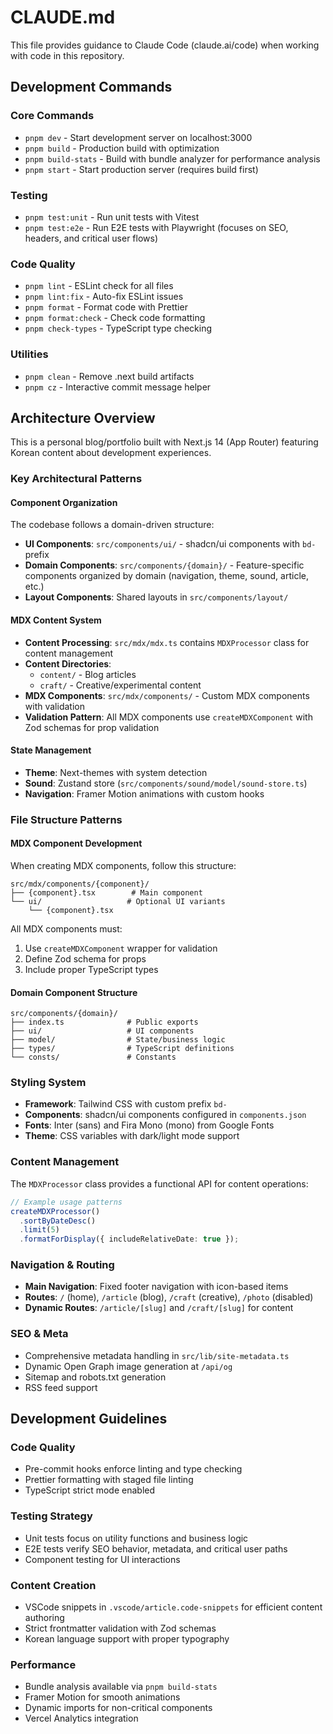 # CLAUDE.md

This file provides guidance to Claude Code (claude.ai/code) when working with code in this repository.

## Development Commands

### Core Commands

- `pnpm dev` - Start development server on localhost:3000
- `pnpm build` - Production build with optimization
- `pnpm build-stats` - Build with bundle analyzer for performance analysis
- `pnpm start` - Start production server (requires build first)

### Testing

- `pnpm test:unit` - Run unit tests with Vitest
- `pnpm test:e2e` - Run E2E tests with Playwright (focuses on SEO, headers, and critical user flows)

### Code Quality

- `pnpm lint` - ESLint check for all files
- `pnpm lint:fix` - Auto-fix ESLint issues
- `pnpm format` - Format code with Prettier
- `pnpm format:check` - Check code formatting
- `pnpm check-types` - TypeScript type checking

### Utilities

- `pnpm clean` - Remove .next build artifacts
- `pnpm cz` - Interactive commit message helper

## Architecture Overview

This is a personal blog/portfolio built with Next.js 14 (App Router) featuring Korean content about development experiences.

### Key Architectural Patterns

#### Component Organization

The codebase follows a domain-driven structure:

- **UI Components**: `src/components/ui/` - shadcn/ui components with `bd-` prefix
- **Domain Components**: `src/components/{domain}/` - Feature-specific components organized by domain (navigation, theme, sound, article, etc.)
- **Layout Components**: Shared layouts in `src/components/layout/`

#### MDX Content System

- **Content Processing**: `src/mdx/mdx.ts` contains `MDXProcessor` class for content management
- **Content Directories**:
  - `content/` - Blog articles
  - `craft/` - Creative/experimental content
- **MDX Components**: `src/mdx/components/` - Custom MDX components with validation
- **Validation Pattern**: All MDX components use `createMDXComponent` with Zod schemas for prop validation

#### State Management

- **Theme**: Next-themes with system detection
- **Sound**: Zustand store (`src/components/sound/model/sound-store.ts`)
- **Navigation**: Framer Motion animations with custom hooks

### File Structure Patterns

#### MDX Component Development

When creating MDX components, follow this structure:

```
src/mdx/components/{component}/
├── {component}.tsx        # Main component
└── ui/                   # Optional UI variants
    └── {component}.tsx
```

All MDX components must:

1. Use `createMDXComponent` wrapper for validation
2. Define Zod schema for props
3. Include proper TypeScript types

#### Domain Component Structure

```
src/components/{domain}/
├── index.ts              # Public exports
├── ui/                   # UI components
├── model/                # State/business logic
├── types/                # TypeScript definitions
└── consts/               # Constants
```

### Styling System

- **Framework**: Tailwind CSS with custom prefix `bd-`
- **Components**: shadcn/ui components configured in `components.json`
- **Fonts**: Inter (sans) and Fira Mono (mono) from Google Fonts
- **Theme**: CSS variables with dark/light mode support

### Content Management

The `MDXProcessor` class provides a functional API for content operations:

```typescript
// Example usage patterns
createMDXProcessor()
  .sortByDateDesc()
  .limit(5)
  .formatForDisplay({ includeRelativeDate: true });
```

### Navigation & Routing

- **Main Navigation**: Fixed footer navigation with icon-based items
- **Routes**: `/` (home), `/article` (blog), `/craft` (creative), `/photo` (disabled)
- **Dynamic Routes**: `/article/[slug]` and `/craft/[slug]` for content

### SEO & Meta

- Comprehensive metadata handling in `src/lib/site-metadata.ts`
- Dynamic Open Graph image generation at `/api/og`
- Sitemap and robots.txt generation
- RSS feed support

## Development Guidelines

### Code Quality

- Pre-commit hooks enforce linting and type checking
- Prettier formatting with staged file linting
- TypeScript strict mode enabled

### Testing Strategy

- Unit tests focus on utility functions and business logic
- E2E tests verify SEO behavior, metadata, and critical user paths
- Component testing for UI interactions

### Content Creation

- VSCode snippets in `.vscode/article.code-snippets` for efficient content authoring
- Strict frontmatter validation with Zod schemas
- Korean language support with proper typography

### Performance

- Bundle analysis available via `pnpm build-stats`
- Framer Motion for smooth animations
- Dynamic imports for non-critical components
- Vercel Analytics integration
